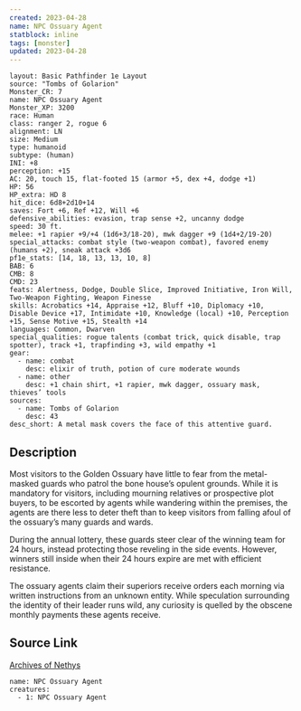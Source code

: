 ```yaml
---
created: 2023-04-28
name: NPC Ossuary Agent
statblock: inline
tags: [monster]
updated: 2023-04-28
---
```

```statblock
layout: Basic Pathfinder 1e Layout
source: "Tombs of Golarion"
Monster_CR: 7
name: NPC Ossuary Agent
Monster_XP: 3200
race: Human
class: ranger 2, rogue 6
alignment: LN
size: Medium
type: humanoid
subtype: (human)
INI: +8
perception: +15
AC: 20, touch 15, flat-footed 15 (armor +5, dex +4, dodge +1)
HP: 56
HP_extra: HD 8
hit_dice: 6d8+2d10+14
saves: Fort +6, Ref +12, Will +6
defensive_abilities: evasion, trap sense +2, uncanny dodge
speed: 30 ft.
melee: +1 rapier +9/+4 (1d6+3/18-20), mwk dagger +9 (1d4+2/19-20)
special_attacks: combat style (two-weapon combat), favored enemy (humans +2), sneak attack +3d6
pf1e_stats: [14, 18, 13, 13, 10, 8]
BAB: 6
CMB: 8
CMD: 23
feats: Alertness, Dodge, Double Slice, Improved Initiative, Iron Will, Two-Weapon Fighting, Weapon Finesse
skills: Acrobatics +14, Appraise +12, Bluff +10, Diplomacy +10, Disable Device +17, Intimidate +10, Knowledge (local) +10, Perception +15, Sense Motive +15, Stealth +14
languages: Common, Dwarven
special_qualities: rogue talents (combat trick, quick disable, trap spotter), track +1, trapfinding +3, wild empathy +1
gear:
  - name: combat
    desc: elixir of truth, potion of cure moderate wounds
  - name: other
    desc: +1 chain shirt, +1 rapier, mwk dagger, ossuary mask, thieves’ tools
sources:
  - name: Tombs of Golarion
    desc: 43
desc_short: A metal mask covers the face of this attentive guard.
```
## Description
Most visitors to the Golden Ossuary have little to fear from the metal-masked guards who patrol the bone house’s opulent grounds. While it is mandatory for visitors, including mourning relatives or prospective plot buyers, to be escorted by agents while wandering within the premises, the agents are there less to deter theft than to keep visitors from falling afoul of the ossuary’s many guards and wards.

 During the annual lottery, these guards steer clear of the winning team for 24 hours, instead protecting those reveling in the side events. However, winners still inside when their 24 hours expire are met with efficient resistance.

 The ossuary agents claim their superiors receive orders each morning via written instructions from an unknown entity. While speculation surrounding the identity of their leader runs wild, any curiosity is quelled by the obscene monthly payments these agents receive.
## Source Link
[Archives of Nethys](https://aonprd.com/NPCDisplay.aspx?ItemName=Ossuary%20Agent)
```encounter-table
name: NPC Ossuary Agent
creatures:
  - 1: NPC Ossuary Agent
```
